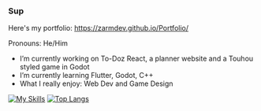 ### Sup
Here's my portfolio: https://zarmdev.github.io/Portfolio/

Pronouns: He/Him
-  I’m currently working on To-Doz React, a planner website and a Touhou styled game in Godot
-  I’m currently learning Flutter, Godot, C++
-  What I really enjoy: Web Dev and Game Design

[![My Skills](https://skillicons.dev/icons?i=html,css,js,py,gamemakerstudio,godot,mint,nodejs,robloxstudio,vscode)](https://skillicons.dev)
[![Top Langs](https://github-readme-stats.vercel.app/api/top-langs/?username=ZarmDev&langs_count=8)](https://github.com/anuraghazra/github-readme-stats?tab=readme-ov-file#show-more-languages)
